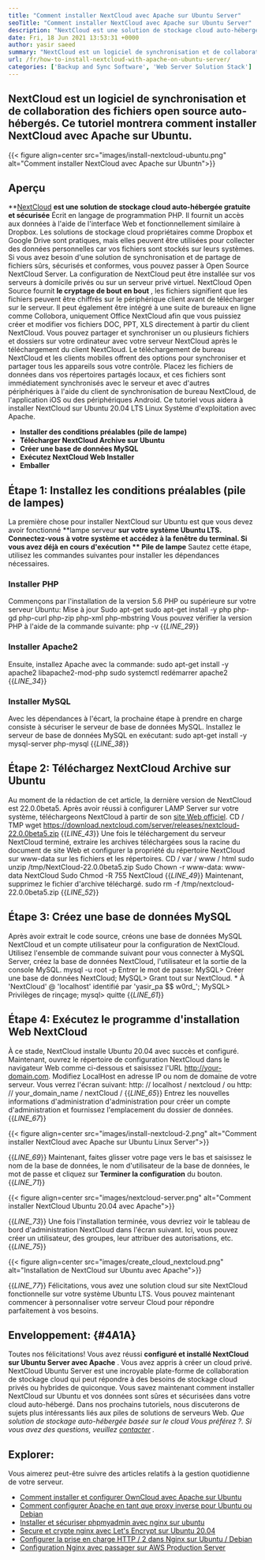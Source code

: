 ```yaml
---
title: "Comment installer NextCloud avec Apache sur Ubuntu Server" 
seoTitle: "Comment installer NextCloud avec Apache sur Ubuntu Server" 
description: "NextCloud est une solution de stockage cloud auto-hébergée open source écrite en PHP. Cet article montrera comment installer NextCloud avec Apache sur Ubuntu." 
date: Fri, 18 Jun 2021 13:53:31 +0000
author: yasir saeed
summary: "NextCloud est un logiciel de synchronisation et de collaboration des fichiers open source auto-hébergés. Ce tutoriel montrera comment installer NextCloud avec Apache sur Ubuntu." 
url: /fr/how-to-install-nextcloud-with-apache-on-ubuntu-server/
categories: ['Backup and Sync Software', 'Web Server Solution Stack']
---
```


## NextCloud est un logiciel de synchronisation et de collaboration des fichiers open source auto-hébergés. Ce tutoriel montrera comment installer NextCloud avec Apache sur Ubuntu.

{{< figure align=center src="images/install-nextcloud-ubuntu.png" alt="Comment installer NextCloud avec Apache sur Ubuntn">}}


## **Aperçu**
**[NextCloud][1]  **est une solution de stockage cloud auto-hébergée gratuite et sécurisée**   Écrit en langage de programmation PHP. Il fournit un accès aux données à l'aide de l'interface Web et fonctionnellement similaire à Dropbox. Les solutions de stockage cloud propriétaires comme Dropbox et Google Drive sont pratiques, mais elles peuvent être utilisées pour collecter des données personnelles car vos fichiers sont stockés sur leurs systèmes. Si vous avez besoin d'une solution de synchronisation et de partage de fichiers sûrs, sécurisés et conformes, vous pouvez passer à Open Source NextCloud Server. La configuration de NextCloud peut être installée sur vos serveurs à domicile privés ou sur un serveur privé virtuel.
NextCloud Open Source fournit **le cryptage de bout en bout** , les fichiers signifient que les fichiers peuvent être chiffrés sur le périphérique client avant de télécharger sur le serveur. Il peut également être intégré à une suite de bureaux en ligne comme Collobora, uniquement Office NextCloud afin que vous puissiez créer et modifier vos fichiers DOC, PPT, XLS directement à partir du client NextCloud. Vous pouvez partager et synchroniser un ou plusieurs fichiers et dossiers sur votre ordinateur avec votre serveur NextCloud après le téléchargement du client NextCloud. Le téléchargement de bureau NextCloud et les clients mobiles offrent des options pour synchroniser et partager tous les appareils sous votre contrôle. Placez les fichiers de données dans vos répertoires partagés locaux, et ces fichiers sont immédiatement synchronisés avec le serveur et avec d'autres périphériques à l'aide du client de synchronisation de bureau NextCloud, de l'application iOS ou des périphériques Android.
Ce tutoriel vous aidera à installer NextCloud sur Ubuntu 20.04 LTS Linux Système d'exploitation avec Apache.
  * **Installer des conditions préalables (pile de lampe)** 
  * **Télécharger NextCloud Archive sur Ubuntu** 
  * **Créer une base de données MySQL** 
  * **Exécutez NextCloud Web Installer** 
  * **Emballer**

## Étape 1: Installez les conditions préalables (pile de lampes)
La première chose pour installer NextCloud sur Ubuntu est que vous devez avoir fonctionné **lampe serveur  **sur votre système Ubuntu LTS. Connectez-vous à votre système et accédez à la fenêtre du terminal. Si vous avez déjà en cours d'exécution **  Pile de lampe**  Sautez cette étape, utilisez les commandes suivantes pour installer les dépendances nécessaires.

### Installer PHP
Commençons par l'installation de la version 5.6 PHP ou supérieure sur votre serveur Ubuntu:
Mise à jour Sudo apt-get
sudo apt-get install -y php php-gd php-curl php-zip php-xml php-mbstring
Vous pouvez vérifier la version PHP à l'aide de la commande suivante:
php -v
{{_LINE_29_}}

### Installer Apache2
Ensuite, installez Apache avec la commande:
sudo apt-get install -y apache2 libapache2-mod-php
sudo systemctl redémarrer apache2
{{_LINE_34_}}

### Installer MySQL
Avec les dépendances à l'écart, la prochaine étape à prendre en charge consiste à sécuriser le serveur de base de données MySQL. Installez le serveur de base de données MySQL en exécutant:
sudo apt-get install -y mysql-server php-mysql
{{_LINE_38_}}

## Étape 2: Téléchargez NextCloud Archive sur Ubuntu
Au moment de la rédaction de cet article, la dernière version de NextCloud est 22.0.0beta5. Après avoir réussi à configurer LAMP Server sur votre système, téléchargeons NextCloud à partir de son [site Web officiel][2].
CD / TMP
wget https://download.nextcloud.com/server/releases/nextcloud-22.0.0beta5.zip
{{_LINE_43_}}
Une fois le téléchargement du serveur NextCloud terminé, extraire les archives téléchargées sous la racine du document de site Web et configurer la propriété du répertoire NextCloud sur www-data sur les fichiers et les répertoires.
CD / var / www / html
sudo unzip /tmp/NextCloud-22.0.0beta5.zip
Sudo Chown -r www-data: www-data NextCloud
Sudo Chmod -R 755 NextCloud
{{_LINE_49_}}
Maintenant, supprimez le fichier d'archive téléchargé.
sudo rm -f /tmp/nextcloud-22.0.0beta5.zip
{{_LINE_52_}}

## Étape 3: Créez une base de données MySQL
Après avoir extrait le code source, créons une base de données MySQL NextCloud et un compte utilisateur pour la configuration de NextCloud. Utilisez l'ensemble de commande suivant pour vous connecter à MySQL Server, créez la base de données NextCloud, l'utilisateur et la sortie de la console MySQL.
mysql -u root -p
Entrer le mot de passe:
MySQL> Créer une base de données NextCloud;
MySQL> Grant tout sur NextCloud. * À 'NextCloud' @ 'localhost' identifié par 'yasir_pa $$ w0rd_';
MySQL> Privilèges de rinçage;
mysql> quitte
{{_LINE_61_}}

## Étape 4: Exécutez le programme d'installation Web NextCloud
À ce stade, NextCloud installe Ubuntu 20.04 avec succès et configuré. Maintenant, ouvrez le répertoire de configuration NextCloud dans le navigateur Web comme ci-dessous et saisissez l'URL http://your-domain.com. Modifiez LocalHost en adresse IP ou nom de domaine de votre serveur. Vous verrez l'écran suivant:
http: // localhost / nextcloud / ou http: // your_domain_name / nextCloud /
{{_LINE_65_}}
Entrez les nouvelles informations d'administration d'administration pour créer un compte d'administration et fournissez l'emplacement du dossier de données.
{{_LINE_67_}}

{{< figure align=center src="images/install-nextcloud-2.png" alt="Comment installer NextCloud avec Apache sur Ubuntu Linux Server">}}

{{_LINE_69_}}
Maintenant, faites glisser votre page vers le bas et saisissez le nom de la base de données, le nom d'utilisateur de la base de données, le mot de passe et cliquez sur **Terminer la configuration**  du bouton.
{{_LINE_71_}}

{{< figure align=center src="images/nextcloud-server.png" alt="Comment installer NextCloud Ubuntu 20.04 avec Apache">}}

{{_LINE_73_}}
Une fois l'installation terminée, vous devriez voir le tableau de bord d'administration NextCloud dans l'écran suivant. Ici, vous pouvez créer un utilisateur, des groupes, leur attribuer des autorisations, etc.
{{_LINE_75_}}

{{< figure align=center src="images/create_cloud_nextcloud.png" alt="Installation de NextCloud sur Ubuntu avec Apache">}}

{{_LINE_77_}}
Félicitations, vous avez une solution cloud sur site NextCloud fonctionnelle sur votre système Ubuntu LTS. Vous pouvez maintenant commencer à personnaliser votre serveur Cloud pour répondre parfaitement à vos besoins.

## **Enveloppement:** {#4A1A}
Toutes nos félicitations! Vous avez réussi **configuré et installé NextCloud sur Ubuntu Server avec Apache** . Vous avez appris à créer un cloud privé. NextCloud Ubuntu Server est une incroyable plate-forme de collaboration de stockage cloud qui peut répondre à des besoins de stockage cloud privés ou hybrides de quiconque. Vous savez maintenant comment installer NextCloud sur Ubuntu et vos données sont sûres et sécurisées dans votre cloud auto-hébergé. Dans nos prochains tutoriels, nous discuterons de sujets plus intéressants liés aux piles de solutions de serveurs Web.
_Que solution de stockage auto-hébergée basée sur le cloud Vous préférez ?. Si vous avez des questions, veuillez [contacter][3] ._

## Explorer:
Vous aimerez peut-être suivre des articles relatifs à la gestion quotidienne de votre serveur.
  * [Comment installer et configurer OwnCloud avec Apache sur Ubuntu][4]
  * [Comment configurer Apache en tant que proxy inverse pour Ubuntu ou Debian][5]
  * [Installer et sécuriser phpmyadmin avec nginx sur ubuntu][6]
  * [Secure et crypte nginx avec Let's Encrypt sur Ubuntu 20.04][7]
  * [Configurer la prise en charge HTTP / 2 dans Nginx sur Ubuntu / Debian][8]
  * [Configuration Nginx avec passager sur AWS Production Server][9]

  
[1]: https://nextcloud.com/
[2]: https://nextcloud.com/install/
[3]: mailto:yasir.saeed@aspose.com
[4]: https://blog.containerize.com/backup-and-sync-software/how-to-install-and-configure-owncloud-with-apache-on-ubuntu/
[5]: https://blog.containerize.com/web-server-solution-stack/how-to-configure-apache-as-a-reverse-proxy-for-ubuntudebian/
[6]: https://blog.containerize.com/web-server-solution-stack/how-to-install-and-secure-phpmyadmin-with-nginx-on-ubuntu/
[7]: https://blog.containerize.com/web-server-solution-stack/how-to-secure-nginx-with-letsencrypt-on-ubuntu-20-04/
[8]: https://blog.containerize.com/web-server-solution-stack/how-to-configure-http2-support-in-nginx-on-ubuntudebian/
[9]: https://blog.containerize.com/web-server-solution-stack/how-to-setup-nginx-with-passenger-on-aws-production-server/
